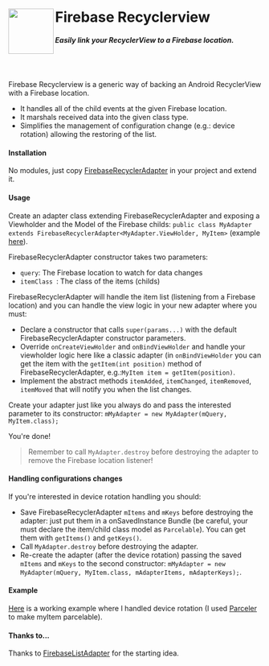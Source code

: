 # Firebase Recyclerview <img src="https://github.com/mmazzarolo/firebase-recyclerview/blob/master/extras/firebase-recyclerview-logo.png" width="90" align="left"> 
##### *Easily link your RecyclerView to a Firebase location.*
<br/>
<br/>

Firebase Recyclerview is a generic way of backing an Android RecyclerView with a Firebase location.
- It handles all of the child events at the given Firebase location.
- It marshals received data into the given class type.
- Simplifies the management of configuration change (e.g.: device rotation) allowing the restoring of the list.
  
#### Installation
No modules, just copy [FirebaseRecyclerAdapter](https://github.com/mmazzarolo/firebase-recycleview/blob/master/app/src/main/java/com/example/matteo/firebase_recycleview/FirebaseRecyclerAdapter.java) in your project and extend it.
  
#### Usage
Create an adapter class extending FirebaseRecyclerAdapter and exposing a Viewholder and the Model of the Firebase childs:
`public class MyAdapter extends FirebaseRecyclerAdapter<MyAdapter.ViewHolder, MyItem>` (example [here](https://github.com/mmazzarolo/firebase-recycleview/blob/master/app/src/main/java/com/example/matteo/firebase_recycleview/MyAdapter.java)).
  
FirebaseRecyclerAdapter constructor takes two parameters:
- `query`: The Firebase location to watch for data changes
- `itemClass `: The class of the items (childs)
  
FirebaseRecyclerAdapter will handle the item list (listening from a Firebase location) and you can handle the view logic in your new adapter where you must:
- Declare a constructor that calls `super(params...)` with the default FirebaseRecyclerAdapter constructor parameters.
- Override `onCreateViewHolder` and `onBindViewHolder` and handle your viewholder logic here like a classic adapter (in `onBindViewHolder` you can get the item with the `getItem(int position)` method of FirebaseRecyclerAdapter, e.g.:`MyItem item = getItem(position)`.
- Implement the abstract methods `itemAdded`, `itemChanged`, `itemRemoved`, `itemMoved` that will notify you when the list changes.
  
Create your adapter just like you always do and pass the interested parameter to its constructor:
`mMyAdapter = new MyAdapter(mQuery, MyItem.class);`
  
You're done!
  
> Remember to call `MyAdapter.destroy` before destroying the adapter to remove the Firebase location listener!
  
#### Handling configurations changes
If you're interested in device rotation handling you should:
- Save FirebaseRecyclerAdapter `mItems` and `mKeys` before destroying the adapter: just put them in a onSavedInstance Bundle (be careful, your must declare the item/child class model as `Parcelable`). You can get them with `getItems()` and `getKeys()`.
- Call `MyAdapter.destroy` before destroying the adapter.
- Re-create the adapter (after the device rotation) passing the saved `mItems` and `mKeys` to the second constructor: `mMyAdapter = new MyAdapter(mQuery, MyItem.class, mAdapterItems, mAdapterKeys);`.
  
#### Example
[Here](https://github.com/mmazzarolo/firebase-recycleview/tree/master/app/src/main/java/com/example/matteo/firebase_recycleview) is a working example where I handled device rotation (I used [Parceler](https://github.com/johncarl81/parceler) to make myItem parcelable).

#### Thanks to...
Thanks to [FirebaseListAdapter](https://github.com/firebase/AndroidChat/blob/master/app/src/main/java/com/firebase/androidchat/FirebaseListAdapter.java) for the starting idea.
